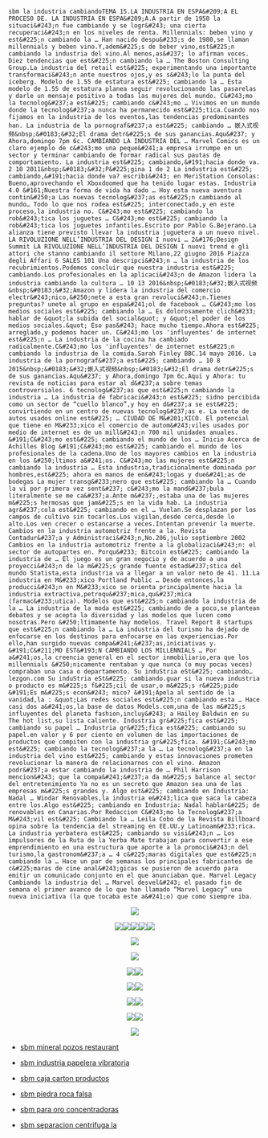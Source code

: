 
```
sbm la industria cambiandoTEMA 15.LA INDUSTRIA EN ESPA&#209;A EL PROCESO DE. LA INDUSTRIA EN ESPA&#209;A.A partir de 1950 la situaci&#243;n fue cambiando y se logr&#243; una cierta recuperaci&#243;n en los niveles de renta. Millennials: beben vino y est&#225;n cambiando la … Han nacido despu&#233;s de 1980,se llaman millennials y beben vino.Y,adem&#225;s de beber vino,est&#225;n cambiando la industria del vino.Al menos,as&#237; lo afirman voces. Diez tendencias que est&#225;n cambiando la … The Boston Consulting Group.La industria del retail est&#225; experimentando una importante transformaci&#243;n ante nuestros ojos,y es s&#243;lo la punta del iceberg. Modelo de 1.55 de estatura est&#225; cambiando la … Esta modelo de 1.55 de estatura planea seguir revolucionando las pasarelas y darle un mensaje positivo a todas las mujeres del mundo. C&#243;mo la tecnolog&#237;a est&#225; cambiando c&#243;mo … Vivimos en un mundo donde la tecnolog&#237;a nunca ha permanecido est&#225;tica.Cuando nos fijamos en la industria de los eventos,las tendencias predominantes han. La industria de la pornograf&#237;a est&#225; cambiando … 嵌入式视频&nbsp;&#0183;&#32;El drama detr&#225;s de sus ganancias.Aqu&#237; y Ahora,domingo 7pm 6c. CAMBIANDO LA INDUSTRIA DEL … Marvel Comics es un claro ejemplo de c&#243;mo una peque&#241;a empresa irrumpe en un sector y terminar cambiando de formar radical sus pautas de comportamiento. La industria est&#225; cambiando,&#191;hacia donde va. 2 10 2011&nbsp;&#0183;&#32;P&#225;gina 1 de 2 La industria est&#225; cambiando,&#191;hacia donde va? escribi&#243; en MeriStation Consolas: Bueno,aprovechando el Xboxdoomed que ha tenido lugar estas. Industria 4.0 &#161;Nuestra forma de vida ha dado … Hoy esta nueva aventura contin&#250;a Las nuevas tecnolog&#237;as est&#225;n cambiando al mundo… Todo lo que nos rodea est&#225; interconectado,y en este proceso,la industria no. C&#243;mo est&#225; cambiando la rob&#243;tica los juguetes … C&#243;mo est&#225; cambiando la rob&#243;tica los juguetes infantiles.Escrito por Pablo G.Bejerano.La alianza tiene previsto llevar la industria juguetera a un nuevo nivel. LA RIVOLUZIONE NELL’INDUSTRIA DEL DESIGN I nuovi … 2&#176;Design Summit LA RIVOLUZIONE NELL’INDUSTRIA DEL DESIGN I nuovi trend e gli attori che stanno cambiando il settore Milano,22 giugno 2016 Piazza degli Affari 6 SALES 101 Una descripci&#243;n … la industria de los recubrimientos.Podemos concluir que nuestra industria est&#225; cambiando.Los profesionales en la aplicaci&#243;n de Amazon lidera la industria cambiando la cultura … 10 13 2016&nbsp;&#0183;&#32;嵌入式视频&nbsp;&#0183;&#32;Amazon y lidera la industria del comercio electr&#243;nico,&#250;nete a esta gran revoluci&#243;n.Tienes preguntas? unete al grupo en espa&#241;ol de facebook … C&#243;mo los medios sociales est&#225; cambiando la … Es dolorosamente clich&#233; hablar de &quot;la subida del social&quot; y &quot;el poder de los medios sociales.&quot; Eso pas&#243; hace mucho tiempo.Ahora est&#225; arreglado,y podemos hacer un. C&#243;mo los 'influyentes' de internet est&#225;n … La industria de la cocina ha cambiado radicalmente.C&#243;mo los 'influyentes' de internet est&#225;n cambiando la industria de la comida.Sarah Finley BBC.14 mayo 2016. La industria de la pornograf&#237;a est&#225; cambiando … 10 8 2015&nbsp;&#0183;&#32;嵌入式视频&nbsp;&#0183;&#32;El drama detr&#225;s de sus ganancias.Aqu&#237; y Ahora,domingo 7pm 6c.Aqui y Ahora: tu revista de noticias para estar al d&#237;a sobre temas controversiales. 6 tecnolog&#237;as que est&#225;n cambiando la industria … La industria de fabricaci&#243;n est&#225; sidno percibida como un sector de “cuello blanco”,y hoy en d&#237;a se est&#225; convirtiendo en un centro de nuevas tecnolog&#237;as e. La venta de autos usados online est&#225; … CIUDAD DE M&#201;XICO. El potencial que tiene en M&#233;xico el comercio de autom&#243;viles usados por medio de internet es de un mill&#243;n 700 mil unidades anuales. &#191;C&#243;mo est&#225; cambiando el mundo de los … Inicio Acerca de Achilles Blog &#191;C&#243;mo est&#225; cambiando el mundo de los profesionales de la cadena.Uno de los mayores cambios en la industria en los &#250;ltimos a&#241;os. C&#243;mo las mujeres est&#225;n cambiando la industria … Esta industria,tradicionalmente dominada por hombres,est&#225; ahora en manos de en&#243;logas y due&#241;as de bodegas La mujer transg&#233;nero que est&#225; cambiando la … Cuando la vi por primera vez sent&#237; c&#243;mo la mand&#237;bula literalmente se me ca&#237;a.Ante m&#237;,estaba una de las mujeres m&#225;s hermosas que jam&#225;s en la vida hab. La industria agr&#237;cola est&#225; cambiando en el … Vuelan.Se desplazan por los campos de cultivo sin tocarlos.Los vigilan,desde cerca,desde lo alto.Los ven crecer o estancarse a veces.Intentan prevenir la muerte. Cambios en la industria automotriz frente a la. Revista Contadur&#237;a y Administraci&#243;n,No.206,julio septiembre 2002 Cambios en la industria automotriz frente a la globalizaci&#243;n: el sector de autopartes en. Porqu&#233; Bitcoin est&#225; cambiando la industria de … El juego es un gran negocio y de acuerdo a una proyecci&#243;n de la m&#225;s grande fuente estad&#237;stica del mundo Statista,esta industria va a llegar a un valor neto de 41. 11.La industria en M&#233;xico Portland Public … Desde entonces,la producci&#243;n en M&#233;xico se orienta principalmente hacia la industria extractiva,petroqu&#237;mica,qu&#237;mica (farmac&#233;utica). Modelos que est&#225;n cambiando la industria de la … La industria de la moda est&#225; cambiando de a poco,se plantean debates y se acepta la diversidad y las modelos que lucen como nosotras.Pero &#250;ltimamente hay modelos. Travel Report 8 startups que est&#225;n cambiando la … La industria del turismo ha dejado de enfocarse en los destinos para enfocarse en las experiencias.Por ello,han surgido nuevas compa&#241;&#237;as,iniciativas y. &#191;C&#211;MO EST&#193;N CAMBIANDO LOS MILLENNIALS … Por a&#241;os,la creencia general en el sector inmobiliario,era que los millennials &#250;nicamente rentaban y que nunca (o muy pocas veces) compraban una casa o departamento. Su induStria eSt&#225; cambiando… lezgon.com Su induStria eSt&#225; cambiando.guar si la nueva industria o producto es m&#225;s f&#225;cil de usar,o m&#225;s r&#225;pido &#191;Es m&#225;s econ&#243; mico? &#191;Apela al sentido de la vanidad,la : &quot;Las redes sociales est&#225;n cambiando esta … Hace casi dos a&#241;os,la base de datos Models.com,una de las m&#225;s influyentes del planeta fashion,incluy&#243; a Hailey Baldwin en su The hot list,su lista caliente. Industria gr&#225;fica est&#225; cambiando su papel … Industria gr&#225;fica est&#225; cambiando su papel.en valor y 6 por ciento en volumen de las importaciones de productos que compiten con la industria gr&#225;fica. &#191;C&#243;mo est&#225; cambiando la tecnolog&#237;a la … La tecnolog&#237;a en la industria del vino est&#225; cambiando y estas innovaciones prometen revolucionar la manera de relacionarnos con el vino. Amazon podr&#237;a estar cambiando la industria de … Phil Harrison mencion&#243; que la compa&#241;&#237;a da m&#225;s balance al sector del entretenimiento Ya no es un secreto que Amazon sea una de las empresas m&#225;s grandes y. Algo est&#225; cambiando en Industria: Nadal … Windar Renovables,la industria e&#243;lica que saca la cabeza entre los.Algo est&#225; cambiando en Industria: Nadal hablar&#225; de renovables en Canarias.Por Redaccion C&#243;mo la Tecnolog&#237;a M&#243;vil est&#225; Cambiando la … Leila Cobo de la Revista Billboard opina sobre la tendencia del streaming en EE.UU.y Latinoam&#233;rica. La industria yerbatera est&#225; cambiando su visi&#243;n … Los impulsores de la Ruta de la Yerba Mate trabajan para convertir a ese emprendimiento en una estructura que aporte a la promoci&#243;n del turismo,la gastronom&#237;a … 4 c&#225;maras digitales que est&#225;n cambiando la … Hace un par de semanas los principales fabricantes de c&#225;maras de cine anal&#243;gicas se pusieron de acuerdo para emitir un comunicado conjunto en el que anunciaban que. Marvel Legacy Cambiando la industria del … Marvel desvel&#243; el pasado fin de semana el primer avance de lo que han llamado “Marvel Legacy” una nueva iniciativa (la que tocaba este a&#241;o) que como siempre iba. 
```

<div align="center">

<a href="https://es-crusher.shibang-china.com/github&k=sbm+la+industria+cambiando"><img src="https://static.shibang-china.com/es/crusher/logo.jpg"></a>

<a href="https://es-crusher.shibang-china.com/github&k=sbm+la+industria+cambiando"><img src="https://static.shibang-china.com/es/crusher/index.jpg"></a><a href="https://es-crusher.shibang-china.com/material.htmlgithub&k=sbm+la+industria+cambiando"><img src="https://static.shibang-china.com/es/crusher/material.jpg"></a><a href="https://es-crusher.shibang-china.com/application.htmlgithub&k=sbm+la+industria+cambiando"><img src="https://static.shibang-china.com/es/crusher/application.jpg"></a><a href="https://es-crusher.shibang-china.com/aboutus.htmlgithub&k=sbm+la+industria+cambiando"><img src="https://static.shibang-china.com/es/crusher/aboutus.jpg"></a><a href="https://es-crusher.shibang-china.com/contact.htmlgithub&k=sbm+la+industria+cambiando"><img src="https://static.shibang-china.com/es/crusher/contact.jpg"></a>

<a href="https://es-crusher.shibang-china.com/github&k=sbm+la+industria+cambiando"><img src="https://static.shibang-china.com/es/crusher/banner.jpg"></a>

<a href="https://swt.shibang-china.com/github&k=sbm+la+industria+cambiando"><img src="https://static.shibang-china.com/es/crusher/text.jpg"></a>

<a href="https://swt.shibang-china.com/github&k=sbm+la+industria+cambiando"><img src="https://static.shibang-china.com/es/crusher/chat.jpg"></a><a href="https://es-crusher.shibang-china.com/contact.htmlgithub&k=sbm+la+industria+cambiando"><img src="https://static.shibang-china.com/es/crusher/message.jpg"></a>

<a href="https://es-crusher.shibang-china.com/products/pe.htmlgithub&k=sbm+la+industria+cambiando"><img src="https://static.shibang-china.com/es/crusher/pe.jpg"></a><a href="https://es-crusher.shibang-china.com/products/pf.htmlgithub&k=sbm+la+industria+cambiando"><img src="https://static.shibang-china.com/es/crusher/pf.jpg"></a>

<a href="https://es-crusher.shibang-china.com/products/hpt.htmlgithub&k=sbm+la+industria+cambiando"><img src="https://static.shibang-china.com/es/crusher/hpt.jpg"></a><a href="https://es-crusher.shibang-china.com/products/vsi.htmlgithub&k=sbm+la+industria+cambiando"><img src="https://static.shibang-china.com/es/crusher/vsi.jpg"></a>

<a href="https://es-crusher.shibang-china.com/products/klv.htmlgithub&k=sbm+la+industria+cambiando"><img src="https://static.shibang-china.com/es/crusher/klv.jpg"></a><a href="https://es-crusher.shibang-china.com/products/portable.htmlgithub&k=sbm+la+industria+cambiando"><img src="https://static.shibang-china.com/es/crusher/portable.jpg"></a>

<a href="https://swt.shibang-china.com/github&k=sbm+la+industria+cambiando"><img src="https://static.shibang-china.com/es/crusher/case.jpg"></a>

</div>


* [sbm mineral pozos restaurant](sbm%20mineral%20pozos%20restaurant.md)

* [sbm industria papelera vibratoria](sbm%20industria%20papelera%20vibratoria.md)

* [sbm caja carton productos](sbm%20caja%20carton%20productos.md)

* [sbm piedra roca falsa](sbm%20piedra%20roca%20falsa.md)

* [sbm para oro concentradoras](sbm%20para%20oro%20concentradoras.md)

* [sbm separacion centrifuga la](sbm%20separacion%20centrifuga%20la.md)